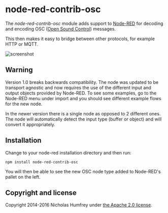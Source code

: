 # node-red-contrib-osc

The *node-red-contrib-osc* module adds support to [Node-RED](http://nodered.org/) for decoding and encoding OSC ([Open Sound Control](http://opensoundcontrol.org/introduction-osc)) messages.

This then makes it easy to bridge between other protocols, for example HTTP or MQTT.

![screenshot](https://github.com/njh/node-red-osc/raw/master/screenshot.png)

## Warning

Version 1.0 breaks backwards compatibility. The node was updated to be transport agnostic and now requires the use of the different input and output objects provided by Node-RED. To see some examples, go to the Node-RED menu under import and you should see different example flows for the new node.

In the newer version there is a single node as opposed to 2 different ones.  The node will automatically detect the input type (buffer or object) and will convert it appropriately.

## Installation

Change to your node-red installation directory and then run:

    npm install node-red-contrib-osc

You will then be able to see the new OSC node type added to Node-RED's pallet on the left.


Copyright and license
---------------------

Copyright 2014-2016 Nicholas Humfrey under [the Apache 2.0 license](LICENSE).
